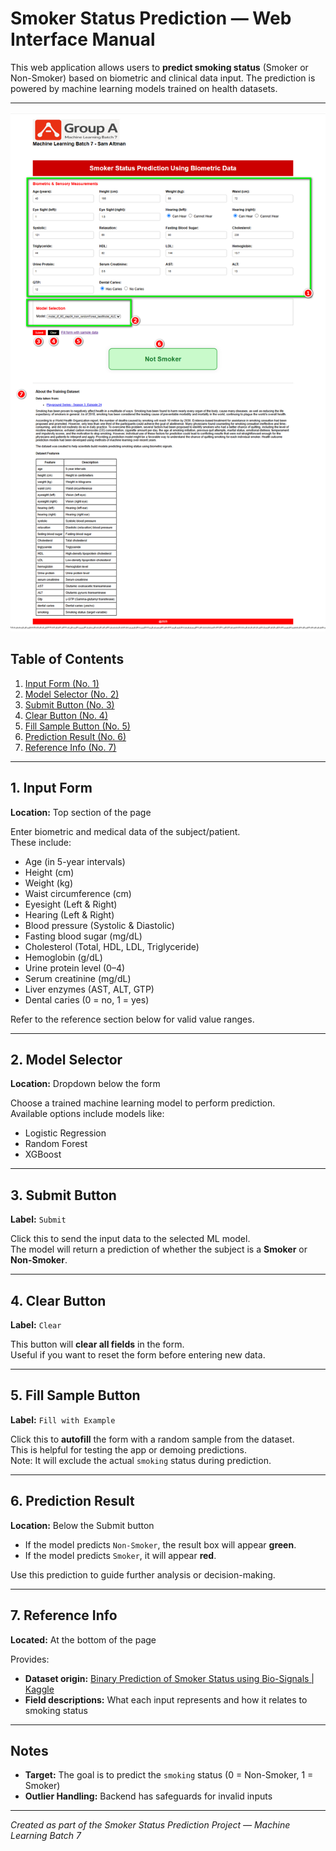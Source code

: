 # Smoker Status Prediction — Web Interface Manual

This web application allows users to **predict smoking status** (Smoker or Non-Smoker) based on biometric and clinical data input. The prediction is powered by machine learning models trained on health datasets.

---

![Form Layout](https://github.com/andyp14feb/IndonesiaAI_ML_Batch7_Project_04/raw/main/docs/2025-05-15_202815_001__DokumentasiUntukManual.jpg)

## Table of Contents

1. [Input Form (No. 1)](#1-input-form)
2. [Model Selector (No. 2)](#2-model-selector)
3. [Submit Button (No. 3)](#3-submit-button)
4. [Clear Button (No. 4)](#4-clear-button)
5. [Fill Sample Button (No. 5)](#5-fill-sample-button)
6. [Prediction Result (No. 6)](#6-prediction-result)
7. [Reference Info (No. 7)](#7-reference-info)

---

## 1. Input Form

**Location:** Top section of the page

Enter biometric and medical data of the subject/patient.  
These include:

- Age (in 5-year intervals)
- Height (cm)
- Weight (kg)
- Waist circumference (cm)
- Eyesight (Left & Right)
- Hearing (Left & Right)
- Blood pressure (Systolic & Diastolic)
- Fasting blood sugar (mg/dL)
- Cholesterol (Total, HDL, LDL, Triglyceride)
- Hemoglobin (g/dL)
- Urine protein level (0–4)
- Serum creatinine (mg/dL)
- Liver enzymes (AST, ALT, GTP)
- Dental caries (0 = no, 1 = yes)

Refer to the reference section below for valid value ranges.

---

## 2. Model Selector

**Location:** Dropdown below the form

Choose a trained machine learning model to perform prediction.  
Available options include models like:

- Logistic Regression
- Random Forest
- XGBoost

---

## 3. Submit Button

**Label:** `Submit`

Click this to send the input data to the selected ML model.  
The model will return a prediction of whether the subject is a **Smoker** or **Non-Smoker**.

---

## 4. Clear Button

**Label:** `Clear`

This button will **clear all fields** in the form.  
Useful if you want to reset the form before entering new data.

---

## 5. Fill Sample Button

**Label:** `Fill with Example`

Click this to **autofill** the form with a random sample from the dataset.  
This is helpful for testing the app or demoing predictions.  
Note: It will exclude the actual `smoking` status during prediction.

---

## 6. Prediction Result

**Location:** Below the Submit button

- If the model predicts `Non-Smoker`, the result box will appear **green**.
- If the model predicts `Smoker`, it will appear **red**.

Use this prediction to guide further analysis or decision-making.

---

## 7. Reference Info

**Located:** At the bottom of the page

Provides:

- **Dataset origin:** [Binary Prediction of Smoker Status using Bio-Signals | Kaggle](https://www.kaggle.com/competitions/playground-series-s3e24/overview)
- **Field descriptions:** What each input represents and how it relates to smoking status

---

## Notes

- **Target:** The goal is to predict the `smoking` status (0 = Non-Smoker, 1 = Smoker)
- **Outlier Handling:** Backend has safeguards for invalid inputs

---

*Created as part of the Smoker Status Prediction Project — Machine Learning Batch 7*
